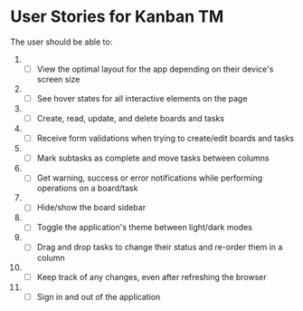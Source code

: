 # User Stories for Kanban TM

The user should be able to:

1. - [ ] View the optimal layout for the app depending on their device's screen size
2. - [ ] See hover states for all interactive elements on the page
3. - [ ] Create, read, update, and delete boards and tasks
4. - [ ] Receive form validations when trying to create/edit boards and tasks
5. - [ ] Mark subtasks as complete and move tasks between columns
6. - [ ] Get warning, success or error notifications while performing operations on a board/task
7. - [ ] Hide/show the board sidebar
8. - [ ] Toggle the application's theme between light/dark modes
9. - [ ] Drag and drop tasks to change their status and re-order them in a column
10. - [ ] Keep track of any changes, even after refreshing the browser
11. - [ ] Sign in and out of the application
